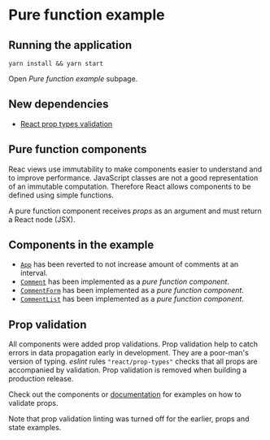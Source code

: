 # Pure function example

## Running the application

```
yarn install && yarn start
```

Open _Pure function example_ subpage.

## New dependencies

- [React prop types
  validation](https://github.com/urmastalimaa/interactive-frontend-development/tree/master/lecture_2/package.json#L43)

## Pure function components

Reac views use immutability to make components easier to understand and to
improve performance. JavaScript classes are not a good representation of an
immutable computation. Therefore React allows components to be defined using
simple functions.

A pure function component receives _props_ as an argument and must
return a React node (JSX).

## Components in the example

- [`App`](https://github.com/urmastalimaa/interactive-frontend-development/tree/master/lecture_2/src/pure_function_example/App.js)
  has been reverted to not increase amount of comments at an interval.
- [`Comment`](https://github.com/urmastalimaa/interactive-frontend-development/tree/master/lecture_2/src/pure_function_example/Comment.js)
  has been implemented as a _pure function component_.
- [`CommentForm`](https://github.com/urmastalimaa/interactive-frontend-development/tree/master/lecture_2/src/pure_function_example/CommentForm.js)
  has been implemented as a _pure function component_.
- [`CommentList`](https://github.com/urmastalimaa/interactive-frontend-development/tree/master/lecture_2/src/pure_function_example/CommentList.js)
  has been implemented as a _pure function component_.

## Prop validation

All components were added prop validations. Prop validation help to catch
errors in data propagation early in development. They are a poor-man's version
of typing. _eslint_ rules `"react/prop-types"` checks that all props are
accompanied by validation. Prop validation is removed when building a
production release.

Check out the components or [documentation][prop-types-docs] for examples on how to validate
props.

Note that prop validation linting was turned off for the earlier, props and
state examples.

[prop-types-docs]: https://github.com/facebook/prop-types#usage
